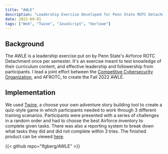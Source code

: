 ```yaml
---
title: "AWLE"
description: "Leadership Exercise Developed for Penn State ROTC Detachment 720"
date: 2022-09-01
tags: ["Web", "Twine", "JavaScript", "Harlowe"]
---
```

## Background

The AWLE is a leadership exercise put on by Penn State's Airforce ROTC Detachment once per semester. It's an exercise meant to test knowledge of their curriculum content, and effective leadership and followership from participants. I lead a joint effort between the [Competitive Cybersecurity Organization](https://ccso.psu.edu/), and AFROTC, to create the Fall 2022 AWLE.

## Implementation

We used [Twine](https://twinery.org/), a choose your own adventure story building tool to create a quiz-style game in which participants needed to work through 3 different training scenarios. Participants were presented with a series of challenges in a random order and had to choose the best Airforce inventory to complete given tasks. There was also a reporting system to break down what tasks they did and did not complete within 3 tries. The finished product can be viewed [here](https://awle.lfgberg.org).

{{< github repo="lfgberg/AWLE" >}}
